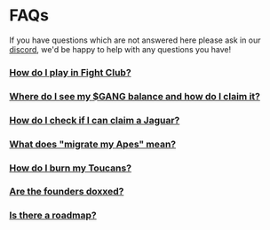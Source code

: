 # FAQs

If you have questions which are not answered here please ask in our [discord](https://discord.com/invite/apegang), we'd be happy to help with any questions you have!

### [How do I play in Fight Club?](how-do-i-play-in-fight-club.md)

### [Where do I see my $GANG balance and how do I claim it?](where-do-i-see-my-usdgang-balance-and-how-do-i-claim-it.md)

### [How do I check if I can claim a Jaguar?](how-do-i-check-if-i-can-claim-a-jaguar.md)

### [What does "migrate my Apes" mean?](what-does-migrate-my-apes-mean.md)

### [How do I burn my Toucans?](how-do-i-burn-my-toucans.md)

### [Are the founders doxxed?](are-the-founders-doxxed.md)

### [Is there a roadmap?](is-there-a-roadmap.md)
